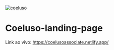 ![coeluso](https://user-images.githubusercontent.com/44435696/150800815-04daeb38-e90b-4ed6-bcb9-5d63de023824.PNG)
# Coeluso-landing-page

Link ao vivo: https://coelusoassociate.netlify.app/

